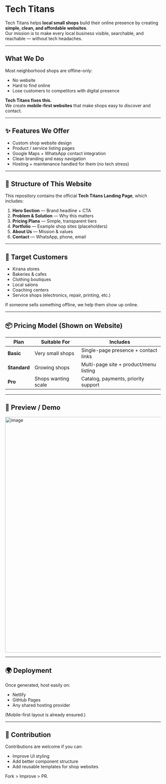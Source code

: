 # Tech Titans

Tech Titans helps **local small shops** build their online presence by creating **simple, clean, and affordable websites**.  
Our mission is to make every local business visible, searchable, and reachable — without tech headaches.

---

##  What We Do

Most neighborhood shops are offline-only:
- No website
- Hard to find online
- Lose customers to competitors with digital presence

**Tech Titans fixes this.**  
We create **mobile-first websites** that make shops easy to discover and contact.

---

## ✨ Features We Offer

- Custom shop website design
- Product / service listing pages
- Google Maps + WhatsApp contact integration
- Clean branding and easy navigation
- Hosting + maintenance handled for them (no tech stress)

---

## 🧱 Structure of This Website

This repository contains the official **Tech Titans Landing Page**, which includes:

1. **Hero Section** — Brand headline + CTA  
2. **Problem & Solution** — Why this matters  
3. **Pricing Plans** — Simple, transparent tiers  
4. **Portfolio** — Example shop sites (placeholders)  
5. **About Us** — Mission & values  
6. **Contact** — WhatsApp, phone, email

---

## 💼 Target Customers

- Kirana stores
- Bakeries & cafes
- Clothing boutiques
- Local salons
- Coaching centers
- Service shops (electronics, repair, printing, etc.)

If someone sells something offline, we help them show up online.

---

## 📦 Pricing Model (Shown on Website)

| Plan | Suitable For | Includes |
|-----|--------------|---------|
| **Basic** | Very small shops | Single-page presence + contact links |
| **Standard** | Growing shops | Multi-page site + product/menu listing |
| **Pro** | Shops wanting scale | Catalog, payments, priority support |

---

## 📸 Preview / Demo

<img width="1467" height="763" alt="image" src="https://github.com/user-attachments/assets/60635bfa-bc90-4053-8465-23460ca89590" />


---

## 🌍 Deployment

Once generated, host easily on:
- Netlify
- GitHub Pages
- Any shared hosting provider

(Mobile-first layout is already ensured.)

---

## 🤝 Contribution

Contributions are welcome if you can:
- Improve UI styling
- Add better component structure
- Add reusable templates for shop websites

Fork > Improve > PR.


